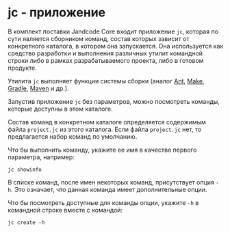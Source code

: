 
jc - приложение 
===============

В комплект поставки Jandcode Core входит приложение `jc`, которая по сути является сборником
команд, состав которых зависит от конкретного каталога, в котором она запускается.
Она используется как средство
разработки и выполнения различных утилит командной строки либо в рамках разрабатываемого
проекта, либо в готовом продукте.

Утилита `jc` выполняет функции системы
сборки (аналог [Ant](http://ant.apache.org/), [Make](https://ru.wikipedia.org/wiki/Make),
[Gradle](http://gradle.org/), [Maven](https://maven.apache.org/) и др.).

Запустив приложение `jc` без параметров, можно посмотреть команды,
которые доступны в этом каталоге.

Состав команд в конкретном каталоге определяется содержимым файла `project.jc` из
этого каталога. Если файла `project.jc` нет, то предлагается набор команд по
умолчанию.

Что бы выполнить команду, укажите ее имя в качестве первого параметра,
например:

```
jc showinfo
```

В списке команд, после имен некоторых команд, присутствует опция `-h`.
Это означает, что данная команда имеет дополнительные опции.

Что бы посмотреть доступные для команды опции, укажите `-h` в командной
строке вместе с командой:

```
jc create -h
```


